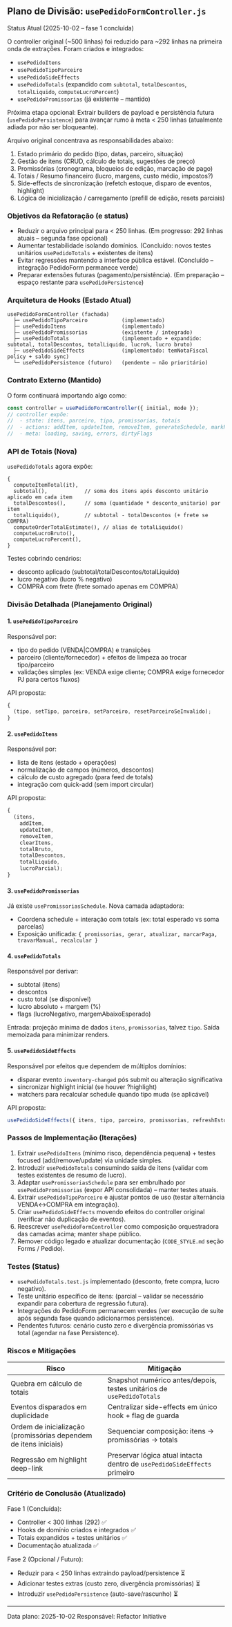## Plano de Divisão: `usePedidoFormController.js`

Status Atual (2025-10-02 – fase 1 concluída)

O controller original (~500 linhas) foi reduzido para ~292 linhas na primeira onda de extrações. Foram criados e integrados:

- `usePedidoItens`
- `usePedidoTipoParceiro`
- `usePedidoSideEffects`
- `usePedidoTotals` (expandido com `subtotal`, `totalDescontos`, `totalLiquido`, `computeLucroPercent`)
- `usePedidoPromissorias` (já existente – mantido)

Próxima etapa opcional: Extrair builders de payload e persistência futura (`usePedidoPersistence`) para avançar rumo à meta < 250 linhas (atualmente adiada por não ser bloqueante).

Arquivo original concentrava as responsabilidades abaixo:

1. Estado primário do pedido (tipo, datas, parceiro, situação)
2. Gestão de itens (CRUD, cálculo de totais, sugestões de preço)
3. Promissórias (cronograma, bloqueios de edição, marcação de pago)
4. Totais / Resumo financeiro (lucro, margens, custo médio, impostos?)
5. Side-effects de sincronização (refetch estoque, disparo de eventos, highlight)
6. Lógica de inicialização / carregamento (prefill de edição, resets parciais)

### Objetivos da Refatoração (e status)

- Reduzir o arquivo principal para < 250 linhas. (Em progresso: 292 linhas atuais – segunda fase opcional)
- Aumentar testabilidade isolando domínios. (Concluído: novos testes unitários `usePedidoTotals` + existentes de itens)
- Evitar regressões mantendo a interface pública estável. (Concluído – integração PedidoForm permanece verde)
- Preparar extensões futuras (pagamento/persistência). (Em preparação – espaço restante para `usePedidoPersistence`)

### Arquitetura de Hooks (Estado Atual)

```
usePedidoFormController (fachada)
  ├─ usePedidoTipoParceiro           (implementado)
  ├─ usePedidoItens                  (implementado)
  ├─ usePedidoPromissorias           (existente / integrado)
  ├─ usePedidoTotals                 (implementado + expandido: subtotal, totalDescontos, totalLiquido, lucro%, lucro bruto)
  ├─ usePedidoSideEffects            (implementado: temNotaFiscal policy + saldo sync)
  └─ usePedidoPersistence (futuro)   (pendente – não prioritário)
```

### Contrato Externo (Mantido)

O form continuará importando algo como:

```js
const controller = usePedidoFormController({ initial, mode });
// controller expõe:
//  - state: itens, parceiro, tipo, promissorias, totais
//  - actions: addItem, updateItem, removeItem, generateSchedule, markParcelaPaga, setTipo, setParceiro, submit
//  - meta: loading, saving, errors, dirtyFlags
```

### API de Totais (Nova)

`usePedidoTotals` agora expõe:

```
{
  computeItemTotal(it),
  subtotal(),            // soma dos itens após desconto unitário aplicado em cada item
  totalDescontos(),      // soma (quantidade * desconto_unitario) por item
  totalLiquido(),        // subtotal - totalDescontos (+ frete se COMPRA)
  computeOrderTotalEstimate(), // alias de totalLiquido()
  computeLucroBruto(),
  computeLucroPercent(),
}
```

Testes cobrindo cenários:

- desconto aplicado (subtotal/totalDescontos/totalLiquido)
- lucro negativo (lucro % negativo)
- COMPRA com frete (frete somado apenas em COMPRA)

### Divisão Detalhada (Planejamento Original)

#### 1. `usePedidoTipoParceiro`

Responsável por:

- tipo do pedido (VENDA|COMPRA) e transições
- parceiro (cliente/fornecedor) + efeitos de limpeza ao trocar tipo/parceiro
- validações simples (ex: VENDA exige cliente; COMPRA exige fornecedor PJ para certos fluxos)

API proposta:

```ts
{
  (tipo, setTipo, parceiro, setParceiro, resetParceiroSeInvalido);
}
```

#### 2. `usePedidoItens`

Responsável por:

- lista de itens (estado + operações)
- normalização de campos (números, descontos)
- cálculo de custo agregado (para feed de totals)
- integração com quick-add (sem import circular)

API proposta:

```ts
{
  (itens,
    addItem,
    updateItem,
    removeItem,
    clearItens,
    totalBruto,
    totalDescontos,
    totalLiquido,
    lucroParcial);
}
```

#### 3. `usePedidoPromissorias`

Já existe `usePromissoriasSchedule`. Nova camada adaptadora:

- Coordena schedule + interação com totals (ex: total esperado vs soma parcelas)
- Exposição unificada: `{ promissorias, gerar, atualizar, marcarPaga, travarManual, recalcular }`

#### 4. `usePedidoTotals`

Responsável por derivar:

- subtotal (itens)
- descontos
- custo total (se disponível)
- lucro absoluto + margem (%)
- flags (lucroNegativo, margemAbaixoEsperado)

Entrada: projeção mínima de dados `itens`, `promissorias`, talvez `tipo`.
Saída memoizada para minimizar renders.

#### 5. `usePedidoSideEffects`

Responsável por efeitos que dependem de múltiplos domínios:

- disparar evento `inventory-changed` pós submit ou alteração significativa
- sincronizar highlight inicial (se houver ?highlight)
- watchers para recalcular schedule quando tipo muda (se aplicável)

API proposta:

```ts
usePedidoSideEffects({ itens, tipo, parceiro, promissorias, refreshEstoque });
```

### Passos de Implementação (Iterações)

1. Extrair `usePedidoItens` (mínimo risco, dependência pequena) + testes focused (add/remove/update) via unidade simples.
2. Introduzir `usePedidoTotals` consumindo saída de itens (validar com testes existentes de resumo de lucro).
3. Adaptar `usePromissoriasSchedule` para ser embrulhado por `usePedidoPromissorias` (expor API consolidada) – manter testes atuais.
4. Extrair `usePedidoTipoParceiro` e ajustar pontos de uso (testar alternância VENDA↔COMPRA em integração).
5. Criar `usePedidoSideEffects` movendo efeitos do controller original (verificar não duplicação de eventos).
6. Reescrever `usePedidoFormController` como composição orquestradora das camadas acima; manter shape público.
7. Remover código legado e atualizar documentação (`CODE_STYLE.md` seção Forms / Pedido).

### Testes (Status)

- `usePedidoTotals.test.js` implementado (desconto, frete compra, lucro negativo).
- Teste unitário específico de itens: (parcial – validar se necessário expandir para cobertura de regressão futura).
- Integrações do PedidoForm permanecem verdes (ver execução de suíte após segunda fase quando adicionarmos persistence).
- Pendentes futuros: cenário custo zero e divergência promissórias vs total (agendar na fase Persistence).

### Riscos e Mitigações

| Risco                                                            | Mitigação                                                                |
| ---------------------------------------------------------------- | ------------------------------------------------------------------------ |
| Quebra em cálculo de totais                                      | Snapshot numérico antes/depois, testes unitários de `usePedidoTotals`    |
| Eventos disparados em duplicidade                                | Centralizar side-effects em único hook + flag de guarda                  |
| Ordem de inicialização (promissórias dependem de itens iniciais) | Sequenciar composição: itens -> promissórias -> totals                   |
| Regressão em highlight deep-link                                 | Preservar lógica atual intacta dentro de `usePedidoSideEffects` primeiro |

### Critério de Conclusão (Atualizado)

Fase 1 (Concluída):

- Controller < 300 linhas (292) ✅
- Hooks de domínio criados e integrados ✅
- Totais expandidos + testes unitários ✅
- Documentação atualizada ✅

Fase 2 (Opcional / Futuro):

- Reduzir para < 250 linhas extraindo payload/persistence ⏳
- Adicionar testes extras (custo zero, divergência promissórias) ⏳
- Introduzir `usePedidoPersistence` (auto-save/rascunho) ⏳

---

Data plano: 2025-10-02
Responsável: Refactor Initiative
